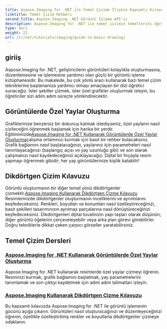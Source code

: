 ```yaml
---
title: Aspose.Imaging for .NET ile Temel Çizime İlişkin Kapsamlı Kılavuz
linktitle: Temel Çizim Rehberi
second_title: Aspose.Imaging .NET Görüntü İşleme API'si
description: Aspose.Imaging for .NET ile temel çizimin temellerini öğrenin. Bu adım adım eğitim, şekiller oluşturma, dönüşümler uygulama ve görüntüleri işleme gibi temel kavramları kapsar.
type: docs
weight: 22
url: /tr/net/tutorials/imaging/guide-to-basic-drawing/
---
```

## giriiş

Aspose.Imaging for .NET, geliştiricilerin görüntüleri kolaylıkla oluşturmasına, düzenlemesine ve işlemesine yardımcı olan güçlü bir görüntü işleme kütüphanesidir. Bu makalede, bu çok yönlü aracı kullanarak bazı temel çizim tekniklerine başlamanıza yardımcı olmayı amaçlayan bir dizi öğretici sunacağız. İster şekiller çizmek, ister özel grafikler oluşturmak isteyin, bu öğreticiler sizi adım adım süreçte yönlendirecektir.

## Görüntülerde Özel Yaylar Oluşturma

 Grafiklerinize benzersiz bir dokunuş katmak istediyseniz, özel yayların nasıl çizileceğini öğrenmek başlamak için harika bir yerdir. Eğitimimizde[Aspose.Imaging for .NET Kullanarak Görüntülerde Özel Yaylar Oluşturma](./create-custom-arc-in-images/)çalışma ortamınızı kurmak için basit bir rehber bulacaksınız. Grafik bağlamını nasıl başlatacağınızı, yaylarınız için parametreleri nasıl tanımlayacağınızı (başlangıç açısı ve yay uzunluğu gibi) ve son olarak çalışmanızı nasıl kaydedeceğinizi açıklayacağız. Dijital bir fırçayla resim yapmayı öğrenmek gibidir; her yay görüntülerinize kişilik katabilir!

## Dikdörtgen Çizim Kılavuzu

 Görüntü oluşturmanın bir diğer temel yönü dikdörtgenler çizmektir.[Aspose.Imaging Kullanarak Dikdörtgen Çizme Kılavuzu](./guide-to-drawing-rectangle/) Resimlerinizde dikdörtgenler oluşturmanın inceliklerini ve ayrıntılarını keşfedeceksiniz. Renkleri, boyutları ve konumları nasıl özelleştireceğinizi, basit şekilleri tasarımınızın ayrılmaz parçalarına nasıl dönüştüreceğinizi keşfedeceksiniz. Dikdörtgenleri dijital tuvalinizin yapı taşları olarak düşünün; diğer görüntü öğelerini çerçeveleyebilir veya arka plan görevi görebilirler. Doğru tekniklerle dikkat çeken çarpıcı görseller yaratabilirsiniz.

## Temel Çizim Dersleri
### [Aspose.Imaging for .NET Kullanarak Görüntülerde Özel Yaylar Oluşturma](./create-custom-arc-in-images/)
Aspose.Imaging for .NET kullanarak resimlerde özel yaylar çizmeyi öğrenin. Resminizi kurmak, grafik bağlamını başlatmak, yay parametrelerini tanımlamak ve son çıktıyı kaydetmek için adım adım talimatları izleyin.
### [Aspose.Imaging Kullanarak Dikdörtgen Çizme Kılavuzu](./guide-to-drawing-rectangle/)
Bu kapsamlı kılavuzda Aspose.Imaging for .NET ile görüntü işlemenin gücünü açığa çıkarın. Görüntüleri nasıl oluşturacağınızı ve düzenleyeceğinizi öğrenin, özellikle özelleştirilmiş renkler ve boyutlarla dikdörtgenler çizmeye odaklanın.